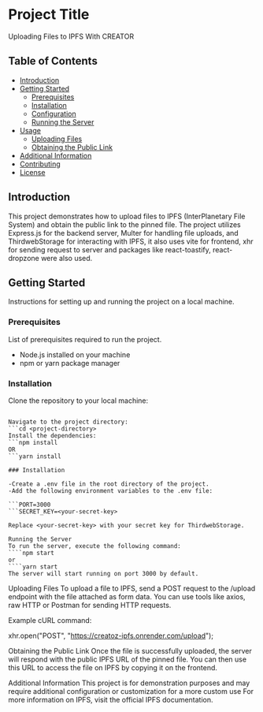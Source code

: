 # Project Title

Uploading Files to IPFS With CREATOR

## Table of Contents

- [Introduction](#introduction)
- [Getting Started](#getting-started)
  - [Prerequisites](#prerequisites)
  - [Installation](#installation)
  - [Configuration](#configuration)
  - [Running the Server](#running-the-server)
- [Usage](#usage)
  - [Uploading Files](#uploading-files)
  - [Obtaining the Public Link](#obtaining-the-public-link)
- [Additional Information](#additional-information)
- [Contributing](#contributing)
- [License](#license)

## Introduction

This project demonstrates how to upload files to IPFS (InterPlanetary File System) and obtain the public link to the pinned file. The project utilizes Express.js for the backend server, Multer for handling file uploads, and ThirdwebStorage for interacting with IPFS, it also uses vite for frontend, xhr for sending request to server and packages like react-toastify, react-dropzone were also used.

## Getting Started

Instructions for setting up and running the project on a local machine.

### Prerequisites

List of prerequisites required to run the project.

- Node.js installed on your machine
- npm or yarn package manager

### Installation

Clone the repository to your local machine:

`````npm install

Navigate to the project directory:
```cd <project-directory>
Install the dependencies:
```npm install
OR
```yarn install

### Installation

-Create a .env file in the root directory of the project.
-Add the following environment variables to the .env file:

```PORT=3000
```SECRET_KEY=<your-secret-key>

Replace <your-secret-key> with your secret key for ThirdwebStorage.

Running the Server
To run the server, execute the following command:
````npm start
or
````yarn start
The server will start running on port 3000 by default.
`````

Uploading Files
To upload a file to IPFS, send a POST request to the /upload endpoint with the file attached as form data. You can use tools like axios, raw HTTP or Postman for sending HTTP requests.

Example cURL command:

xhr.open("POST", "https://creatoz-ipfs.onrender.com/upload");


Obtaining the Public Link
Once the file is successfully uploaded, the server will respond with the public IPFS URL of the pinned file. You can then use this URL to access the file on IPFS by copying it on the frontend.

Additional Information
This project is for demonstration purposes and may require additional configuration or customization for a more custom use
For more information on IPFS, visit the official IPFS documentation.
